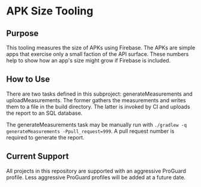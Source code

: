 # APK Size Tooling

## Purpose

This tooling measures the size of APKs using Firebase. The APKs are simple apps
that exercise only a small faction of the API surface. These numbers help to
show how an app's size might grow if Firebase is included.

## How to Use

There are two tasks defined in this subproject: generateMeasurements and
uploadMeasurements. The former gathers the measurements and writes them to a
file in the build directory. The latter is invoked by CI and uploads the report
to an SQL database.

The generateMeasurements task may be manually run with `./gradlew -q
generateMeasurements -Ppull_request=999`. A pull request number is required to
generate the report.

## Current Support

All projects in this repository are supported with an aggressive ProGuard
profile. Less aggressive ProGuard profiles will be added at a future date.
